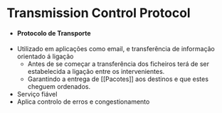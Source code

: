 # Transmission Control Protocol
+ #### Protocolo de Transporte
+ Utilizado em aplicações como email, e transferência de informação orientado á ligação
	+ Antes de se começar a transferência dos ficheiros terá de ser estabelecida a ligação entre os intervenientes.
	+ Garantindo a entrega de [[Pacotes]] aos destinos e que estes cheguem ordenados.
+ Serviço fiável 
+ Aplica controlo de erros e congestionamento

